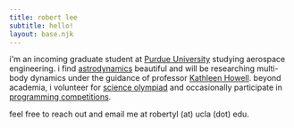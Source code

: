 ```yaml
---
title: robert lee
subtitle: hello!
layout: base.njk
---
```


i'm an incoming graduate student at [Purdue University](https://engineering.purdue.edu/AAE) studying aerospace engineering. i find [astrodynamics](/research) beautiful and will be researching multi-body dynamics under the guidance of professor [Kathleen Howell](https://engineering.purdue.edu/people/kathleen.howell.1). beyond academia, i volunteer for [science olympiad](/scioly) and occasionally participate in [programming competitions](/compro).

feel free to reach out and email me at robertyl (at) ucla (dot) edu.